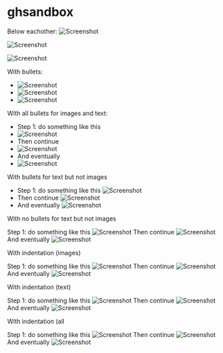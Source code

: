 # ghsandbox

Below eachother:
![Screenshot](1_vs.png)

![Screenshot](2_vs.png)

![Screenshot](3_vs.png)

With bullets:
* ![Screenshot](1_vs.png)
* ![Screenshot](2_vs.png)
* ![Screenshot](3_vs.png)

With all bullets for images and text:

* Step 1: do something like this
* ![Screenshot](1_vs.png)
* Then continue
* ![Screenshot](2_vs.png)
* And eventually
* ![Screenshot](3_vs.png)

With bullets for text but not images

* Step 1: do something like this
![Screenshot](1_vs.png)
* Then continue
![Screenshot](2_vs.png)
* And eventually
![Screenshot](3_vs.png)

With no bullets for text but not images

Step 1: do something like this
![Screenshot](1_vs.png)
Then continue
![Screenshot](2_vs.png)
And eventually
![Screenshot](3_vs.png)

With indentation (images)

Step 1: do something like this
  ![Screenshot](1_vs.png)
Then continue
  ![Screenshot](2_vs.png)
And eventually
  ![Screenshot](3_vs.png)

With indentation (text)

  Step 1: do something like this
![Screenshot](1_vs.png)
  Then continue
![Screenshot](2_vs.png)
  And eventually
![Screenshot](3_vs.png)

With indentation (all

  Step 1: do something like this
  ![Screenshot](1_vs.png)
  Then continue
  ![Screenshot](2_vs.png)
  And eventually
  ![Screenshot](3_vs.png)
